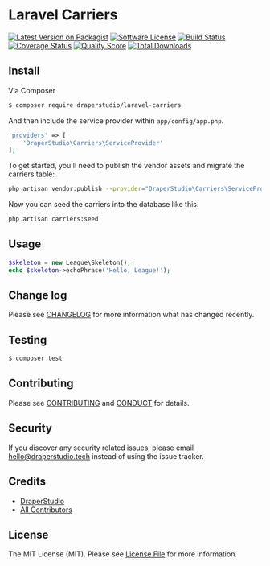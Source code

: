 # Laravel Carriers

[![Latest Version on Packagist][ico-version]][link-packagist]
[![Software License][ico-license]](LICENSE.md)
[![Build Status][ico-travis]][link-travis]
[![Coverage Status][ico-scrutinizer]][link-scrutinizer]
[![Quality Score][ico-code-quality]][link-code-quality]
[![Total Downloads][ico-downloads]][link-downloads]

## Install

Via Composer

``` bash
$ composer require draperstudio/laravel-carriers
```

And then include the service provider within `app/config/app.php`.

``` php
'providers' => [
    'DraperStudio\Carriers\ServiceProvider'
];
```

To get started, you'll need to publish the vendor assets and migrate the carriers table:

```bash
php artisan vendor:publish --provider="DraperStudio\Carriers\ServiceProvider" && php artisan migrate
```

Now you can seed the carriers into the database like this.

```bash
php artisan carriers:seed
```

## Usage

``` php
$skeleton = new League\Skeleton();
echo $skeleton->echoPhrase('Hello, League!');
```

## Change log

Please see [CHANGELOG](CHANGELOG.md) for more information what has changed recently.

## Testing

``` bash
$ composer test
```

## Contributing

Please see [CONTRIBUTING](.github/CONTRIBUTING.md) and [CONDUCT](CONDUCT.md) for details.

## Security

If you discover any security related issues, please email hello@draperstudio.tech instead of using the issue tracker.

## Credits

- [DraperStudio][link-author]
- [All Contributors][link-contributors]

## License

The MIT License (MIT). Please see [License File](LICENSE.md) for more information.

[ico-version]: https://img.shields.io/packagist/v/DraperStudio/laravel-carriers.svg?style=flat-square
[ico-license]: https://img.shields.io/badge/license-MIT-brightgreen.svg?style=flat-square
[ico-travis]: https://img.shields.io/travis/DraperStudio/Laravel-Carriers/master.svg?style=flat-square
[ico-scrutinizer]: https://img.shields.io/scrutinizer/coverage/g/DraperStudio/laravel-carriers.svg?style=flat-square
[ico-code-quality]: https://img.shields.io/scrutinizer/g/DraperStudio/laravel-carriers.svg?style=flat-square
[ico-downloads]: https://img.shields.io/packagist/dt/DraperStudio/laravel-carriers.svg?style=flat-square

[link-packagist]: https://packagist.org/packages/DraperStudio/laravel-carriers
[link-travis]: https://travis-ci.org/DraperStudio/Laravel-Carriers
[link-scrutinizer]: https://scrutinizer-ci.com/g/DraperStudio/laravel-carriers/code-structure
[link-code-quality]: https://scrutinizer-ci.com/g/DraperStudio/laravel-carriers
[link-downloads]: https://packagist.org/packages/DraperStudio/laravel-carriers
[link-author]: https://github.com/DraperStudio
[link-contributors]: ../../contributors
